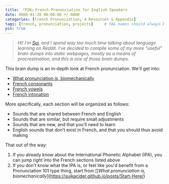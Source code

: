 ```yaml
---
title: 「PIN」French Pronunciation for English Speakers
date: 0000-01-28 00:00:00 +/-0800
categories: [French Pronunciation, 4 Resources & Appendix]
tags: [french, pronunciation, projects]     # TAG names should always be lowercase
pin: true
---
```


> *Hi! I'm [Sui](https://www.reddit.com/user/SuikaCider/), and I spend way too much time talking about language learning on Reddit. I've decided to compile some of my more "useful" brain dumps into static webpages, mostly as a means of procrastination, and this is one of those brain dumps.*

This brain dump is an in-depth look at French pronunciation. We'll get into:
- [What pronunciation is, biomechanically](https://suikacider.github.io/posts/Start-Here/)
- [French consonants](https://suikacider.github.io/posts/French-Consonants-Overview/)
- [French vowels](https://suikacider.github.io/posts/French-Vowels-Overview/)
- [French intonation](https://suikacider.github.io/posts/French-Suprasegmentals/)

More specifically, each section will be organized as follows:
- Sounds that are shared between French and English
- Sounds that are similar, but require small adjustments
- Sounds that are new, and that you’ll need to learn
- English sounds that don’t exist in French, and that you should thus avoid making

That out of the way:
1. If you already know about the International Phonetic Alphabet (IPA), you can jump right into the French sections listed above
2. If you don't know what the IPA is, or feel like you'd benefit from a Pronunciation 101 type thing, start from []*What pronunciation is, biomechanically*](https://suikacider.github.io/posts/Start-Here/)

